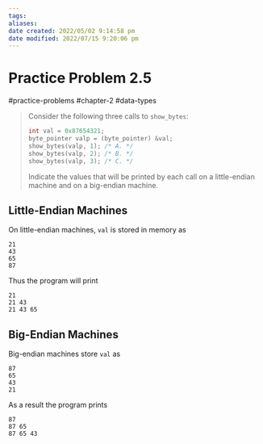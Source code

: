 ```yaml
---
tags: 
aliases: 
date created: 2022/05/02 9:14:58 pm
date modified: 2022/07/15 9:20:06 pm
---
```


# Practice Problem 2.5

#practice-problems #chapter-2 #data-types

> Consider the following three calls to `show_bytes`:
>
> ```c
> int val = 0x87654321;
> byte_pointer valp = (byte_pointer) &val;
> show_bytes(valp, 1); /* A. */
> show_bytes(valp, 2); /* B. */
> show_bytes(valp, 3); /* C. */
> ```
>
> Indicate the values that will be printed by each call on a little-endian machine and on a big-endian machine.

## Little-Endian Machines

On little-endian machines, `val` is stored in memory as

```
21
43
65
87
```

Thus the program will print

```
21
21 43
21 43 65
```

## Big-Endian Machines

Big-endian machines store `val` as

```
87
65
43
21
```

As a result the program prints

```
87
87 65
87 65 43
```
